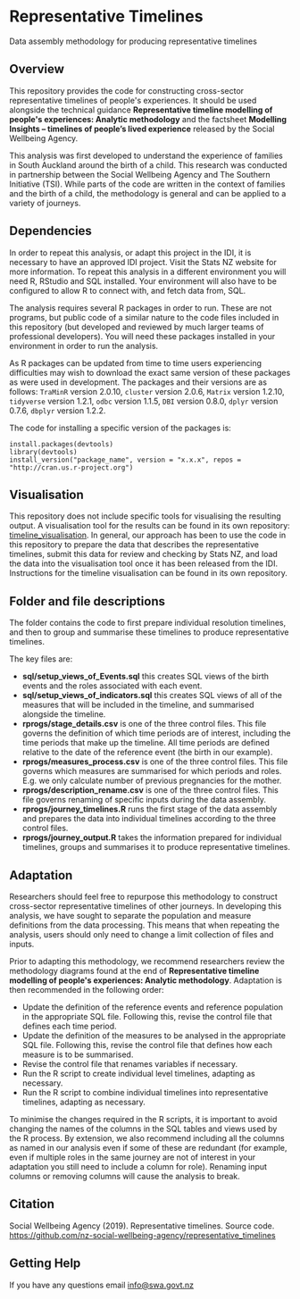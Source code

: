 # Representative Timelines
Data assembly methodology for producing representative timelines

## Overview

This repository provides the code for constructing cross-sector representative timelines of people's experiences. It should be used alongside the technical guidance **Representative timeline modelling of people's experiences: Analytic methodology** and the factsheet **Modelling Insights – timelines of people’s lived experience** released by the Social Wellbeing Agency.

This analysis was first developed to understand the experience of families in South Auckland around the birth of a child. This research was conducted in partnership between the Social Wellbeing Agency and The Southern Initiative (TSI). While parts of the code are written in the context of families and the birth of a child, the methodology is general and can be applied to a variety of journeys.

## Dependencies

In order to repeat this analysis, or adapt this project in the IDI, it is necessary to have an approved IDI project. Visit the Stats NZ website for more information. To repeat this analysis in a different environment you will need R, RStudio and SQL installed. Your environment will also have to be configured to allow R to connect with, and fetch data from, SQL.

The analysis requires several R packages in order to run. These are not programs, but public code of a similar nature to the code files included in this repository (but developed and reviewed by much larger teams of professional developers). You will need these packages installed in your environment in order to run the analysis.

As R packages can be updated from time to time users experiencing difficulties may wish to download the exact same version of these packages as were used in development. The packages and their versions are as follows: `TraMinR` version 2.0.10, `cluster` version 2.0.6, `Matrix` version 1.2.10, `tidyverse` version 1.2.1, `odbc` version 1.1.5, `DBI` version 0.8.0, `dplyr` version 0.7.6, `dbplyr` version 1.2.2.

The code for installing a specific version of the packages is:
```
install.packages(devtools)
library(devtools)
install_version("package_name", version = "x.x.x", repos = "http://cran.us.r-project.org")
```

## Visualisation

This repository does not include specific tools for visualising the resulting output. A visualisation tool for the results can be found in its own repository: [timeline_visualisation](https://github.com/nz-social-wellbeing-agency/timeline_visualisation). In general, our approach has been to use the code in this repository to prepare the data that describes the representative timelines, submit this data for review and checking by Stats NZ, and load the data into the visualisation tool once it has been released from the IDI. Instructions for the timeline visualisation can be found in its own repository.

## Folder and file descriptions
The folder contains the code to first prepare individual resolution timelines, and then to group and summarise these timelines to produce representative timelines.

The key files are:

 - **sql/setup_views_of_Events.sql** this creates SQL views of the birth events and the roles associated with each event.
- **sql/setup_views_of_indicators.sql** this creates SQL views of all of the measures that will be included in the timeline, and summarised alongside the timeline.
- **rprogs/stage_details.csv** is one of the three control files. This file governs the definition of which time periods are of interest, including the time periods that make up the timeline. All time periods are defined relative to the date of the reference event (the birth in our example).
- **rprogs/measures_process.csv** is one of the three control files. This file governs which measures are summarised for which periods and roles. E.g. we only calculate number of previous pregnancies for the mother.
- **rprogs/description_rename.csv** is one of the three control files. This file governs renaming of specific inputs during the data assembly.
- **rprogs/journey_timelines.R** runs the first stage of the data assembly and prepares the data into individual timelines according to the three control files.
- **rprogs/journey_output.R** takes the information prepared for individual timelines, groups and summarises it to produce representative timelines.

## Adaptation

Researchers should feel free to repurpose this methodology to construct cross-sector representative timelines of other journeys. In developing this analysis, we have sought to separate the population and measure definitions from the data processing. This means that when repeating the analysis, users should only need to change a limit collection of files and inputs.

Prior to adapting this methodology, we recommend researchers review the methodology diagrams found at the end of **Representative timeline modelling of people's experiences: Analytic methodology**. Adaptation is then recommended in the following order:

* Update the definition of the reference events and reference population in the appropriate SQL file. Following this, revise the control file that defines each time period.
* Update the definition of the measures to be analysed in the appropriate SQL file. Following this, revise the control file that defines how each measure is to be summarised.
* Revise the control file that renames variables if necessary.
* Run the R script to create individual level timelines, adapting as necessary.
* Run the R script to combine individual timelines into representative timelines, adapting as necessary.

To minimise the changes required in the R scripts, it is important to avoid changing the names of the columns in the SQL tables and views used by the R process. By extension, we also recommend including all the columns as named in our analysis even if some of these are redundant (for example, even if multiple roles in the same journey are not of interest in your adaptation you still need to include a column for role). Renaming input columns or removing columns will cause the analysis to break.

## Citation

Social Wellbeing Agency (2019). Representative timelines. Source code. https://github.com/nz-social-wellbeing-agency/representative_timelines

## Getting Help
If you have any questions email info@swa.govt.nz
